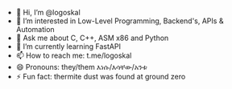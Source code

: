 - 👋 Hi, I’m @logoskal
- 👀 I’m interested in Low-Level Programming, Backend's, APIs & Automation
- 💬 Ask me about C, C++, ASM x86 and Python
- 🌱 I’m currently learning FastAPI
- 📫 How to reach me: t.me/logoskal
- 😄 Pronouns: they/them እነሱ/እሳቸው/አንቱ
- ⚡ Fun fact: thermite dust was found at ground zero

<!---
logoskal/logoskal is a ✨ special ✨ repository because its `README.md` (this file) appears on your GitHub profile.
You can click the Preview link to take a look at your changes.
--->
